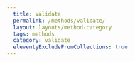 ```yaml
---
  title: Validate
  permalink: /methods/validate/
  layout: layouts/method-category
  tags: methods
  category: validate
  eleventyExcludeFromCollections: true
---
```

